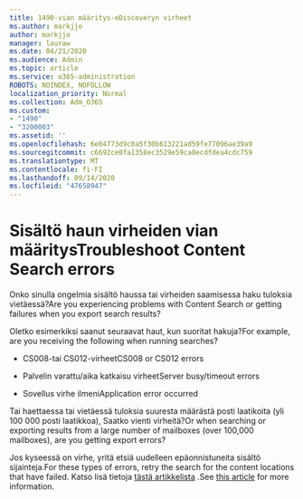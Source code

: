 ```yaml
---
title: 1490-vian määritys-eDiscoveryn virheet
ms.author: markjjo
author: markjjo
manager: lauraw
ms.date: 04/21/2020
ms.audience: Admin
ms.topic: article
ms.service: o365-administration
ROBOTS: NOINDEX, NOFOLLOW
localization_priority: Normal
ms.collection: Adm_O365
ms.custom:
- "1490"
- "3200003"
ms.assetid: ''
ms.openlocfilehash: 6e04773d9c0a5f30b613221ad59fe77096ae39a9
ms.sourcegitcommit: c6692ce0fa1358ec3529e59ca0ecdfdea4cdc759
ms.translationtype: MT
ms.contentlocale: fi-FI
ms.lasthandoff: 09/14/2020
ms.locfileid: "47658947"
---
```

# <a name="troubleshoot-content-search-errors"></a><span data-ttu-id="c5b6e-102">Sisältö haun virheiden vian määritys</span><span class="sxs-lookup"><span data-stu-id="c5b6e-102">Troubleshoot Content Search errors</span></span>

<span data-ttu-id="c5b6e-103">Onko sinulla ongelmia sisältö haussa tai virheiden saamisessa haku tuloksia vietäessä?</span><span class="sxs-lookup"><span data-stu-id="c5b6e-103">Are you experiencing problems with Content Search or getting failures when you export search results?</span></span>

<span data-ttu-id="c5b6e-104">Oletko esimerkiksi saanut seuraavat haut, kun suoritat hakuja?</span><span class="sxs-lookup"><span data-stu-id="c5b6e-104">For example, are you receiving the following when running searches?</span></span>

- <span data-ttu-id="c5b6e-105">CS008-tai CS012-virheet</span><span class="sxs-lookup"><span data-stu-id="c5b6e-105">CS008 or CS012 errors</span></span>

- <span data-ttu-id="c5b6e-106">Palvelin varattu/aika katkaisu virheet</span><span class="sxs-lookup"><span data-stu-id="c5b6e-106">Server busy/timeout errors</span></span>

- <span data-ttu-id="c5b6e-107">Sovellus virhe ilmeni</span><span class="sxs-lookup"><span data-stu-id="c5b6e-107">Application error occurred</span></span>

<span data-ttu-id="c5b6e-108">Tai haettaessa tai vietäessä tuloksia suuresta määrästä posti laatikoita (yli 100 000 posti laatikkoa), Saatko vienti virheitä?</span><span class="sxs-lookup"><span data-stu-id="c5b6e-108">Or when searching or exporting results from a large number of mailboxes (over 100,000 mailboxes), are you getting export errors?</span></span>

<span data-ttu-id="c5b6e-109">Jos kyseessä on virhe, yritä etsiä uudelleen epäonnistuneita sisältö sijainteja.</span><span class="sxs-lookup"><span data-stu-id="c5b6e-109">For these types of errors, retry the search for the content locations that have failed.</span></span> <span data-ttu-id="c5b6e-110">Katso lisä tietoja  [tästä artikkelista](https://docs.microsoft.com/microsoft-365/compliance/retry-failed-content-search) .</span><span class="sxs-lookup"><span data-stu-id="c5b6e-110">See  [this article](https://docs.microsoft.com/microsoft-365/compliance/retry-failed-content-search) for more information.</span></span>
